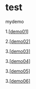 # test
mydemo  


1.[[demo01]](https://zj-noob.github.io/test/demo01/index.html)  

2.[[demo02]](https://zj-noob.github.io/test/demo02/index.html)  

3.[[demo03]](https://zj-noob.github.io/test/demo03/index.html)  

3.[[demo04]](https://zj-noob.github.io/test/demo04/index.html)  

3.[[demo05]](https://zj-noob.github.io/test/demo05/index.html)  

3.[[demo06]](https://zj-noob.github.io/test/bg/index.html)  



